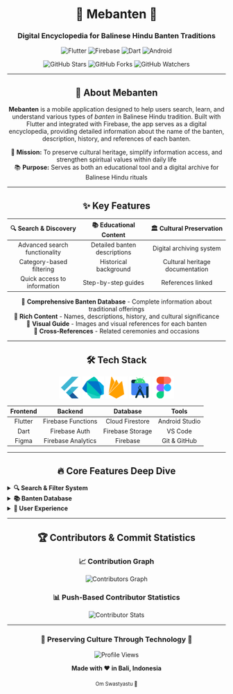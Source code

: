 <h1 align="center">🌺 Mebanten 🌺</h1>
<h3 align="center">Digital Encyclopedia for Balinese Hindu Banten Traditions</h3>

<p align="center">
  <img src="https://img.shields.io/badge/Flutter-02569B?style=for-the-badge&logo=flutter&logoColor=white" alt="Flutter" />
  <img src="https://img.shields.io/badge/Firebase-FFCA28?style=for-the-badge&logo=firebase&logoColor=black" alt="Firebase" />
  <img src="https://img.shields.io/badge/Dart-0175C2?style=for-the-badge&logo=dart&logoColor=white" alt="Dart" />
  <img src="https://img.shields.io/badge/Android-3DDC84?style=for-the-badge&logo=android&logoColor=white" alt="Android" />
</p>

<p align="center">
  <img src="https://img.shields.io/github/stars/nabilaauliaaa/aplikasi-mebanten?style=social" alt="GitHub Stars" />
  <img src="https://img.shields.io/github/forks/nabilaauliaaa/aplikasi-mebanten?style=social" alt="GitHub Forks" />
  <img src="https://img.shields.io/github/watchers/nabilaauliaaa/aplikasi-mebanten?style=social" alt="GitHub Watchers" />
</p>

---

<h2 align="center">📖 About Mebanten</h2>

<p align="center">
<strong>Mebanten</strong> is a mobile application designed to help users search, learn, and understand various types of <em>banten</em> in Balinese Hindu tradition. Built with Flutter and integrated with Firebase, the app serves as a digital encyclopedia, providing detailed information about the name of the banten, description, history, and references of each banten.
</p>

<p align="center">
🎯 <strong>Mission:</strong> To preserve cultural heritage, simplify information access, and strengthen spiritual values within daily life<br>
📚 <strong>Purpose:</strong> Serves as both an educational tool and a digital archive for Balinese Hindu rituals
</p>

---

<h2 align="center">✨ Key Features</h2>

<div align="center">

| 🔍 **Search & Discovery** | 📚 **Educational Content** | 🏛️ **Cultural Preservation** |
|:------------------------:|:---------------------------:|:-----------------------------:|
| Advanced search functionality | Detailed banten descriptions | Digital archiving system |
| Category-based filtering | Historical background | Cultural heritage documentation |
| Quick access to information | Step-by-step guides | References linked |

</div>

<p align="center">
  🌺 <strong>Comprehensive Banten Database</strong> - Complete information about traditional offerings<br>
  📖 <strong>Rich Content</strong> - Names, descriptions, history, and cultural significance<br>
  🎨 <strong>Visual Guide</strong> - Images and visual references for each banten<br>
  🔗 <strong>Cross-References</strong> - Related ceremonies and occasions<br>
</p>

---

<h2 align="center">🛠️ Tech Stack</h2>

<p align="center">
  <img src="https://raw.githubusercontent.com/devicons/devicon/master/icons/flutter/flutter-original.svg" alt="Flutter" width="50" height="50"/>
  <img src="https://raw.githubusercontent.com/devicons/devicon/master/icons/dart/dart-original.svg" alt="Dart" width="50" height="50"/>
  <img src="https://raw.githubusercontent.com/devicons/devicon/master/icons/firebase/firebase-plain.svg" alt="Firebase" width="50" height="50"/>
  <img src="https://raw.githubusercontent.com/devicons/devicon/master/icons/androidstudio/androidstudio-original.svg" alt="Android Studio" width="50" height="50"/>
  <img src="https://raw.githubusercontent.com/devicons/devicon/master/icons/figma/figma-original.svg" alt="Figma" width="50" height="50"/>
</p>

<div align="center">

| **Frontend** | **Backend** | **Database** | **Tools** |
|:------------:|:-----------:|:------------:|:---------:|
| Flutter | Firebase Functions | Cloud Firestore | Android Studio |
| Dart  | Firebase Auth | Firebase Storage | VS Code |
| Figma | Firebase Analytics | Firebase | Git & GitHub |

</div>

---

<h2 align="center">🔥 Core Features Deep Dive</h2>

<details>
<summary><strong>🔍 Search & Filter System</strong></summary>

- **Advanced Search**: Search by name, description, history, or ceremony occasion

</details>

<details>
<summary><strong>📚 Banten Database</strong></summary>

- **Comprehensive Information**: Name, description, history, references, and regional based
- **Visual References**: High-quality images
- **Cultural Context**: Historical background and spiritual meaning

</details>

<details>
<summary><strong>🎯 User Experience</strong></summary>

- **Intuitive Navigation**: Easy-to-use interface design
- **Offline Functionality**: Core features work without internet
- **Modern Design**: Build with modern design 

</details>

---

<h2 align="center">🏆 Contributors & Commit Statistics</h2>

<div align="center">

### 📈 Contribution Graph
![Contributors Graph](https://contrib.rocks/image?repo=nabilaauliaaa/aplikasi-mebanten)

### 📊 Push-Based Contributor Statistics

<!-- Otomatis berdasarkan GitHub API -->
![Contributor Stats](https://github-contributor-stats.vercel.app/api?username=nabilaauliaaa&repo=aplikasi-mebanten&theme=radical)

---

### 🌺 Preserving Culture Through Technology 🌺

<p>
  <img src="https://komarev.com/ghpvc/?username=nabilaauliaaa&label=Repository%20Views&color=blueviolet&style=for-the-badge" alt="Profile Views" />
</p>

**Made with ❤️ in Bali, Indonesia**

<sub>Om Swastyastu 🙏</sub>

</div>
